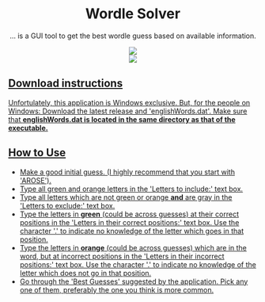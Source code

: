 <h1 align="center">Wordle Solver</h1>

<div align="center">
 <p>... is a GUI tool to get the best wordle guess based on available information.</p>
  <a href="https://github.com/avighnac/wordle-solver/releases">
    <img src="https://img.shields.io/github/v/release/avighnac/wordle-solver?include_prereleases&label=Latest%20Release" />
 </div>
 <div align="center">
   <img src="https://user-images.githubusercontent.com/74564976/163709188-d8211802-cb43-4c5f-887d-cc45dfe900d7.png" />
 </div>
  
 ## Download instructions
 Unfortulately, this application is Windows exclusive. But, for the people on Windows: Download the latest release and 'englishWords.dat'. Make sure that **englishWords.dat is located in the same directory as that of the executable.**
 
 ## How to Use
 - Make a good initial guess. (I highly recommend that you start with 'AROSE').
 - Type all green and orange letters in the 'Letters to include:' text box.
 - Type all letters which are not green or orange **and** are gray in the 'Letters to exclude:' text box.
 - Type the letters in **green** (could be across guesses) at their correct positions in the 'Letters in their correct positions:' text box. Use the character '.' to indicate no knowledge of the letter which goes in that position.
 - Type the letters in **orange** (could be across guesses) which are in the word, but at incorrect positions in the 'Letters in their incorrect positions:' text box. Use the character '.' to indicate no knowledge of the letter which does not go in that position.
 - Go through the 'Best Guesses' suggested by the application. Pick any one of them, preferably the one you think is more common.
